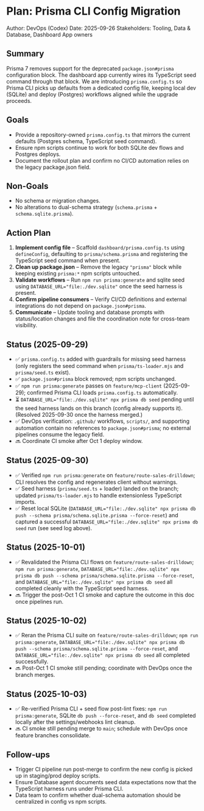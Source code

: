 # Plan: Prisma CLI Config Migration

Author: DevOps (Codex)
Date: 2025-09-26
Stakeholders: Tooling, Data & Database, Dashboard App owners

## Summary
Prisma 7 removes support for the deprecated `package.json#prisma` configuration block. The dashboard app currently wires its TypeScript seed command through that block. We are introducing `prisma.config.ts` so Prisma CLI picks up defaults from a dedicated config file, keeping local dev (SQLite) and deploy (Postgres) workflows aligned while the upgrade proceeds.

## Goals
- Provide a repository-owned `prisma.config.ts` that mirrors the current defaults (Postgres schema, TypeScript seed command).
- Ensure npm scripts continue to work for both SQLite dev flows and Postgres deploys.
- Document the rollout plan and confirm no CI/CD automation relies on the legacy package.json field.

## Non-Goals
- No schema or migration changes.
- No alterations to dual-schema strategy (`schema.prisma` + `schema.sqlite.prisma`).

## Action Plan
1. **Implement config file** – Scaffold `dashboard/prisma.config.ts` using `defineConfig`, defaulting to `prisma/schema.prisma` and registering the TypeScript seed command when present.
2. **Clean up package.json** – Remove the legacy `"prisma"` block while keeping existing `prisma:*` npm scripts untouched.
3. **Validate workflows** – Run `npm run prisma:generate` and sqlite seed using `DATABASE_URL="file:./dev.sqlite"` once the seed harness is present.
4. **Confirm pipeline consumers** – Verify CI/CD definitions and external integrations do not depend on `package.json#prisma`.
5. **Communicate** – Update tooling and database prompts with status/location changes and file the coordination note for cross-team visibility.

## Status (2025-09-29)
- ✅ `prisma.config.ts` added with guardrails for missing seed harness (only registers the seed command when `prisma/ts-loader.mjs` and `prisma/seed.ts` exist).
- ✅ `package.json#prisma` block removed; npm scripts unchanged.
- ✅ `npm run prisma:generate` passes on `feature/mcp-client` (2025-09-29); confirmed Prisma CLI loads `prisma.config.ts` automatically.
- ⏳ `DATABASE_URL="file:./dev.sqlite" npx prisma db seed` pending until the seed harness lands on this branch (config already supports it). (Resolved 2025-09-30 once the harness merged.)
- ✅ DevOps verification: `.github/` workflows, `scripts/`, and supporting automation contain no references to `package.json#prisma`; no external pipelines consume the legacy field.
- 🔜 Coordinate CI smoke after Oct 1 deploy window.

## Status (2025-09-30)
- ✅ Verified `npm run prisma:generate` on `feature/route-sales-drilldown`; CLI resolves the config and regenerates client without warnings.
- ✅ Seed harness (`prisma/seed.ts` + loader) landed on the branch; updated `prisma/ts-loader.mjs` to handle extensionless TypeScript imports.
- ✅ Reset local SQLite (`DATABASE_URL="file:./dev.sqlite" npx prisma db push --schema prisma/schema.sqlite.prisma --force-reset`) and captured a successful `DATABASE_URL="file:./dev.sqlite" npx prisma db seed` run (see seed log above).

## Status (2025-10-01)
- ✅ Revalidated the Prisma CLI flows on `feature/route-sales-drilldown`; `npm run prisma:generate`, `DATABASE_URL="file:./dev.sqlite" npx prisma db push --schema prisma/schema.sqlite.prisma --force-reset`, and `DATABASE_URL="file:./dev.sqlite" npx prisma db seed` all completed cleanly with the TypeScript seed harness.
- 🔜 Trigger the post-Oct 1 CI smoke and capture the outcome in this doc once pipelines run.

## Status (2025-10-02)
- ✅ Reran the Prisma CLI suite on `feature/route-sales-drilldown`; `npm run prisma:generate`, `DATABASE_URL="file:./dev.sqlite" npx prisma db push --schema prisma/schema.sqlite.prisma --force-reset`, and `DATABASE_URL="file:./dev.sqlite" npx prisma db seed` all completed successfully.
- 🔜 Post-Oct 1 CI smoke still pending; coordinate with DevOps once the branch merges.

## Status (2025-10-03)
- ✅ Re-verified Prisma CLI + seed flow post-lint fixes: `npm run prisma:generate`, SQLite `db push --force-reset`, and `db seed` completed locally after the settings/webhooks lint cleanup.
- 🔜 CI smoke still pending merge to `main`; schedule with DevOps once feature branches consolidate.

## Follow-ups
- Trigger CI pipeline run post-merge to confirm the new config is picked up in staging/prod deploy scripts.
- Ensure Database agent documents seed data expectations now that the TypeScript harness runs under Prisma CLI.
- Data team to confirm whether dual-schema automation should be centralized in config vs npm scripts.
